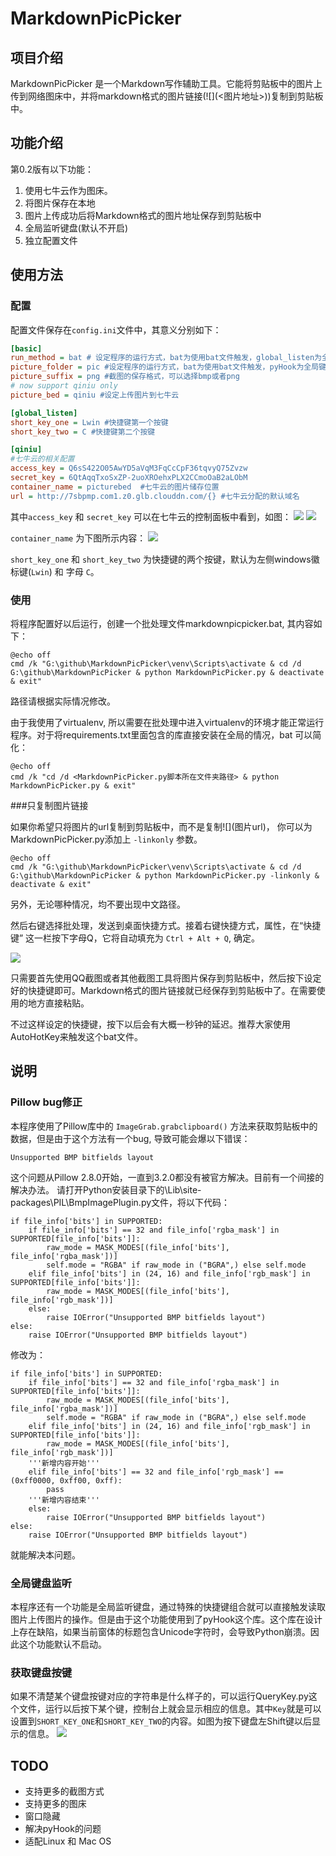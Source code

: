 # MarkdownPicPicker

## 项目介绍

MarkdownPicPicker 是一个Markdown写作辅助工具。它能将剪贴板中的图片上传到网络图床中，并将markdown格式的图片链接(\!\[\]\(<图片地址>\))复制到剪贴板中。

## 功能介绍

第0.2版有以下功能：

1. 使用七牛云作为图床。
2. 将图片保存在本地
3. 图片上传成功后将Markdown格式的图片地址保存到剪贴板中
4. 全局监听键盘(默认不开启)
5. 独立配置文件

## 使用方法

### 配置

配置文件保存在`config.ini`文件中，其意义分别如下：
```ini
[basic]
run_method = bat # 设定程序的运行方式，bat为使用bat文件触发，global_listen为全局键盘监听方式
picture_folder = pic #设定程序的运行方式，bat为使用bat文件触发，pyHook为全局键盘监听方式
picture_suffix = png #截图的保存格式，可以选择bmp或者png
# now support qiniu only
picture_bed = qiniu #设定上传图片到七牛云

[global_listen]
short_key_one = Lwin #快捷键第一个按键
short_key_two = C #快捷键第二个按键

[qiniu]
#七牛云的相关配置
access_key = Q6sS422O05AwYD5aVqM3FqCcCpF36tqvyQ75Zvzw
secret_key = 6QtAqqTxoSxZP-2uoXROehxPLX2CCmoOaB2aLObM
container_name = picturebed  #七牛云的图片储存位置
url = http://7sbpmp.com1.z0.glb.clouddn.com/{} #七牛云分配的默认域名
```

其中`access_key` 和 `secret_key` 可以在七牛云的控制面板中看到，如图：
![](http://7sbpmp.com1.z0.glb.clouddn.com/20160605083025.png) 
![](http://7sbpmp.com1.z0.glb.clouddn.com/2016-06-04-20-22-43.png) 

`container_name` 为下图所示内容：
![](http://7sbpmp.com1.z0.glb.clouddn.com/2016-06-04-20-24-40.png) 

`short_key_one` 和 `short_key_two` 为快捷键的两个按键，默认为左侧windows徽标键(`Lwin`) 和 字母 `C`。

### 使用

将程序配置好以后运行，创建一个批处理文件markdownpicpicker.bat, 其内容如下：
```
@echo off
cmd /k "G:\github\MarkdownPicPicker\venv\Scripts\activate & cd /d G:\github\MarkdownPicPicker & python MarkdownPicPicker.py & deactivate & exit"
```
路径请根据实际情况修改。

由于我使用了virtualenv, 所以需要在批处理中进入virtualenv的环境才能正常运行程序。对于将requirements.txt里面包含的库直接安装在全局的情况，bat 可以简化：

```
@echo off
cmd /k "cd /d <MarkdownPicPicker.py脚本所在文件夹路径> & python MarkdownPicPicker.py & exit"
```

###只复制图片链接

如果你希望只将图片的url复制到剪贴板中，而不是复制\!\[\]\(图片url\)， 你可以为MarkdownPicPicker.py添加上 `-linkonly` 参数。

```
@echo off
cmd /k "G:\github\MarkdownPicPicker\venv\Scripts\activate & cd /d G:\github\MarkdownPicPicker & python MarkdownPicPicker.py -linkonly & deactivate & exit"
```

另外，无论哪种情况，均不要出现中文路径。

然后右键选择批处理，发送到桌面快捷方式。接着右键快捷方式，属性，在“快捷键” 这一栏按下字母Q，它将自动填充为 `Ctrl + Alt + Q`, 确定。

![](http://7sbpmp.com1.z0.glb.clouddn.com/2016-06-05-00-45-03.png) 

只需要首先使用QQ截图或者其他截图工具将图片保存到剪贴板中，然后按下设定好的快捷键即可。Markdown格式的图片链接就已经保存到剪贴板中了。在需要使用的地方直接粘贴。

不过这样设定的快捷键，按下以后会有大概一秒钟的延迟。推荐大家使用AutoHotKey来触发这个bat文件。

## 说明

### Pillow bug修正
本程序使用了Pillow库中的 `ImageGrab.grabclipboard()` 方法来获取剪贴板中的数据，但是由于这个方法有一个bug, 导致可能会爆以下错误：
```
Unsupported BMP bitfields layout
```
这个问题从Pillow 2.8.0开始，一直到3.2.0都没有被官方解决。目前有一个间接的解决办法。
请打开Python安装目录下的\Lib\site-packages\PIL\BmpImagePlugin.py文件，将以下代码：

```
if file_info['bits'] in SUPPORTED:
    if file_info['bits'] == 32 and file_info['rgba_mask'] in SUPPORTED[file_info['bits']]:
        raw_mode = MASK_MODES[(file_info['bits'], file_info['rgba_mask'])]
        self.mode = "RGBA" if raw_mode in ("BGRA",) else self.mode
    elif file_info['bits'] in (24, 16) and file_info['rgb_mask'] in SUPPORTED[file_info['bits']]:
        raw_mode = MASK_MODES[(file_info['bits'], file_info['rgb_mask'])]
    else:
        raise IOError("Unsupported BMP bitfields layout")
else:
    raise IOError("Unsupported BMP bitfields layout")
```

修改为：
```
if file_info['bits'] in SUPPORTED:
    if file_info['bits'] == 32 and file_info['rgba_mask'] in SUPPORTED[file_info['bits']]:
        raw_mode = MASK_MODES[(file_info['bits'], file_info['rgba_mask'])]
        self.mode = "RGBA" if raw_mode in ("BGRA",) else self.mode
    elif file_info['bits'] in (24, 16) and file_info['rgb_mask'] in SUPPORTED[file_info['bits']]:
        raw_mode = MASK_MODES[(file_info['bits'], file_info['rgb_mask'])]
    '''新增内容开始'''
    elif file_info['bits'] == 32 and file_info['rgb_mask'] == (0xff0000, 0xff00, 0xff):
        pass
    '''新增内容结束'''
    else:
        raise IOError("Unsupported BMP bitfields layout")
else:
    raise IOError("Unsupported BMP bitfields layout")
```
就能解决本问题。

### 全局键盘监听

本程序还有一个功能是全局监听键盘，通过特殊的快捷键组合就可以直接触发读取图片上传图片的操作。但是由于这个功能使用到了pyHook这个库。这个库在设计上存在缺陷，如果当前窗体的标题包含Unicode字符时，会导致Python崩溃。因此这个功能默认不启动。

### 获取键盘按键

如果不清楚某个键盘按键对应的字符串是什么样子的，可以运行QueryKey.py这个文件，运行以后按下某个键，控制台上就会显示相应的信息。其中`Key`就是可以设置到`SHORT_KEY_ONE`和`SHORT_KEY_TWO`的内容。如图为按下键盘左Shift键以后显示的信息。
![](http://7sbpmp.com1.z0.glb.clouddn.com/2016-06-04-23-14-30.png) 

## TODO
* 支持更多的截图方式
* 支持更多的图床
* 窗口隐藏
* 解决pyHook的问题
* 适配Linux 和 Mac OS

